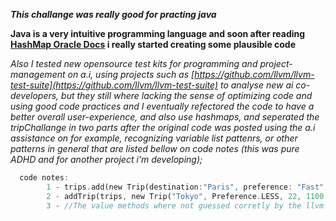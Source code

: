 *****This challange was really good for practing java*****

**Java is a very intuitive programming language and soon after reading [HashMap Oracle Docs](https://docs.oracle.com/javase/8/docs/api/java/util/HashMap.html) i really started creating some plausible code**

*Also I tested new opensource test kits for programming and project-management on a.i, using projects such as [https://github.com/llvm/llvm-test-suite](https://github.com/llvm/llvm-test-suite) to analyse new ai co-developers, but they still where lacking the sense of optimizing code
and using good code practices and I eventually refectored the code to have a better overall user-experience, and also use hashmaps, and seperated the tripChallange in two parts after the original code was posted using the
a.i assistance on for example, recognizing variable list pattenrs, or other patterns in general that are listed bellow on code notes (this was pure ADHD and for another project i'm developing);*

```rust
  code notes:
        1 - trips.add(new Trip(destination:"Paris", preference: "Fast", duration:7, cost:900.00, scales.1)); //this was the new class list method suggested by the a.i;
        2 - addTrip(trips, new Trip("Tokyo", Preference.LESS, 22, 1100.00, 1)); // this is hashmap defined with ' Map<String, Map<Preference, Trip>> ' (Lk10);
        3 - //The value methods where not guessed corretly by the llvm prediction training ([NOTICE]:review);
```
